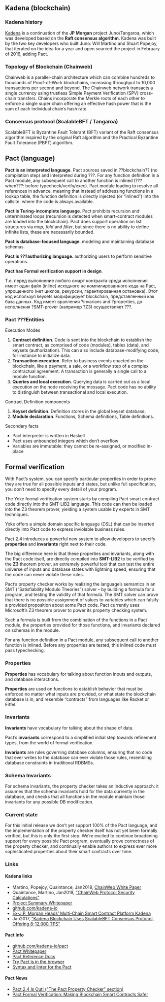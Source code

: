 ## Kadena (blockchain)

### Kadena history
[Kadena](http://kadena.io/) is a continuation of the **JP Morgan** project Juno/Tangaroa, which was developed based on the **Raft consensus algorithm**. Kadena was built by the two key developers who built Juno: Will Martino and Stuart Popejoy, that iterated on the idea for a year and open sourced the project in February of 2016, adding Pact.

### Topology of Blockchain (Chainweb)
Chainweb is a parallel-chain architecture which can combine hundreds to thousands of Proof-of-Work blockchains, increasing throughput to 10,000 transactions per second and beyond. The Chainweb network transacts a single currency using trustless Simple Payment Verification (SPV) cross-chain transfers. Chains incorporate the Merkle roots of each other to enforce a single super chain offering an effective hash power that is the sum of each individual chain’s hash rate.

### Concensus protocol (ScalableBFT / Tangaroa)
ScalableBFT is Byzantine Fault Tolerant (BFT) variant of the Raft consensus algorithm inspired by the original Raft algorithm and the Practical Byzantine Fault Tolerance (PBFT) algorithm.

## Pact (language)

**Pact is an interpreted language**. Pact sources saved in ??blockchain?? (no compilation step) and interpreted during ???. For any function definition in a Pact module, any subsequent call to another function is inlined (???when???: before typecheck/verify/exec). Pact module loading to resolve all references in advance, meaning that instead of addressing functions in a lookup table, the function definition is directly injected (or “inlined”) into the callsite. where the code is always available.

**Pact is Turing-incomplete language**. Pact prohibits recursion and unterminated loops (recursion is detected when smart-contract modules are loaded into the blockchain). Pact does support operation on list structures via *map*, *fold* and *filter*, but since there is no ability to define infinite lists, these are necessarily bounded.

**Pact is database-focused language**. modeling and maintaining database schemas.

**Pact is ???authorizing language**. authorizing users to perform sensitive operations.

**Pact has Formal verification support in design**.

Т.е. перед выполнение любого смарт контракта среда исполнения имеет один файл (inline) исходного не компилированного кода на Pact, упрощенного (нет циклов, рекурсии, гарантированная остановка). Этот код используя keysets модифицирует blockchain, представленный как база данных. Код имеет врапления ?invarians and ?properties, до исполнения ?SMT-prover (например ?Z3) осуществляет ???.

### Pact ???Entities

Execution Modes
1. **Contract definition**. 
Code is sent into the blockchain to establish the smart contract, as comprised of code (modules), tables (data), and keysets (authorization). This can also include database-modifying code, for instance to initialize data.
2. **Transaction execution**.
Refer to business events enacted on the blockchain, like a payment, a sale, or a workflow step of a complex contractual agreement. A transaction is generally a single call to a module function.
3. **Queries and local execution**. 
Querying data is carried out as a local execution on the node receiving the message. Pact code has no ability to distinguish between transactional and local execution.

Contract Definition components
1. **Keyset definition**. Definition stores in the global keyset database.
2. **Module declaration**. Functions, Schema definitions, Table definitions.



Secondary facts
- Pact interpreter is written in Haskell
- Pact uses unbounded integers which don’t overflow
- Variables are immutable: they cannot be re-assigned, or modified in-place

## Formal verification

With Pact’s system, you can specify particular properties in order to prove they are true for all possible inputs and states, but unlike full specification, you don’t need to specify every detail of your program.

The Yoke formal verification system starts by compiling Pact smart contract code directly into the SMT-LIB2 language. This code can then be loaded into the Z3 theorem prover, yielding a system usable by experts in SMT techniques. 

Yoke offers a simple domain specific language (DSL) that can be inserted directly into Pact code to express inviolable business rules.

Pact 2.4 introduces a powerful new system to allow developers to specify **properties** and **invariants** right next to their code.

The big difference here is that these properties and invariants, along with the Pact code itself, are directly compiled into **SMT-LIB2** to be verified by the **Z3** theorem prover, an extremely powerful tool that can test the entire universe of inputs and database states with lightning speed, ensuring that the code can never violate these rules. 

Pact’s property checker works by realizing the language’s semantics in an SMT (“Satisfiability Modulo Theories”) solver – by building a formula for a program, and testing the validity of that formula. The SMT solver can prove that there is no possible assignment of values to variables which can falsify a provided proposition about some Pact code. Pact currently uses Microsoft’s Z3 theorem prover to power its property checking system.

Such a formula is built from the combination of the functions in a Pact module, the properties provided for those functions, and invariants declared on schemas in the module.

For any function definition in a Pact module, any subsequent call to another function is inlined. Before any properties are tested, this inlined code must pass typechecking.

### Properties

**Properties** has vocabulary for talking about function inputs and outputs, and database interactions. 

**Properties** are used on functions to establish behavior that must be enforced no matter what inputs are provided, or what state the blockchain database is in, and resemble “contracts” from languages like Racket or Eiffel. 

### Invariants

**Invariants** have vocabulary for talking about the shape of data. 

Pact’s **invariants** correspond to a simplified initial step towards refinement types, from the world of formal verification.

**Invariants** are rules governing database columns, ensuring that no code that ever writes to the database can ever violate those rules, resembling database constraints in traditional RDBMSs.

### Schema Invariants

For schema invariants, the property checker takes an inductive approach: it assumes that the schema invariants hold for the data currently in the database, and checks that all functions in the module maintain those invariants for any possible DB modification.

### Current state

For this initial release we don’t yet support 100% of the Pact language, and the implementation of the property checker itself has not yet been formally verified, but this is only the first step. We’re excited to continue broadening support for every possible Pact program, eventually prove correctness of the property checker, and continually enable authors to express ever more sophisticated properties about their smart contracts over time.

### Links

#### Kadena links
- Martino, Popejoy, Quaintance, Jan2018, [ChainWeb White Paper](http://kadena.io/docs/chainweb-v15.pdf)
- Quaintance, Martino, Jan2018, ["ChainWeb Protocol Security Calculations"](http://kadena.io/docs/chainweb_calculations_v7.pdf)
- [Project Summary Whitepaper](http://kadena.io/docs/KadenaPublic.pdf)
- [github.com/kadena-io](https://github.com/kadena-io)
- [Ex-J.P. Morgan Heads’ Multi-Chain Smart Contract Platform Kadena](https://medium.com/theblock1/ex-jp-morgan-heads-multi-chain-smart-contract-platform-kadena-4d3be4cedf0)
- Jan2017, ["Kadena Blockchain Uses ScalableBFT Consensus Protocol, Offering 8-12,000 TPS"](https://www.chainofthings.com/news/2017/1/16/kadena-blockchain-uses-scalablebft-consensus-protocol-to-offer-8000-tps)

#### Pact Info
- [github.com/kadena-io/pact](https://github.com/kadena-io/pact)
- [Pact Whitepaper](http://kadena.io/docs/Kadena-PactWhitepaper.pdf)
- [Pact Reference Docs](http://pact-language.readthedocs.io/)
- [Try Pact is in the browser](http://kadena.io/try-pact/)
- [Syntax and linter for the Pact](https://github.com/kadena-io/pact-atom)

#### Pact News
- [Pact 2.4 Is Out! ("The Pact Property Checker" section)](https://medium.com/kadena-io/pact-2-4-is-out-dd88a3e7ca31)
- [Pact Formal Verification: Making Blockchain Smart Contracts Safer](https://medium.com/kadena-io/pact-formal-verification-for-blockchain-smart-contracts-done-right-889058bd8c3f)
